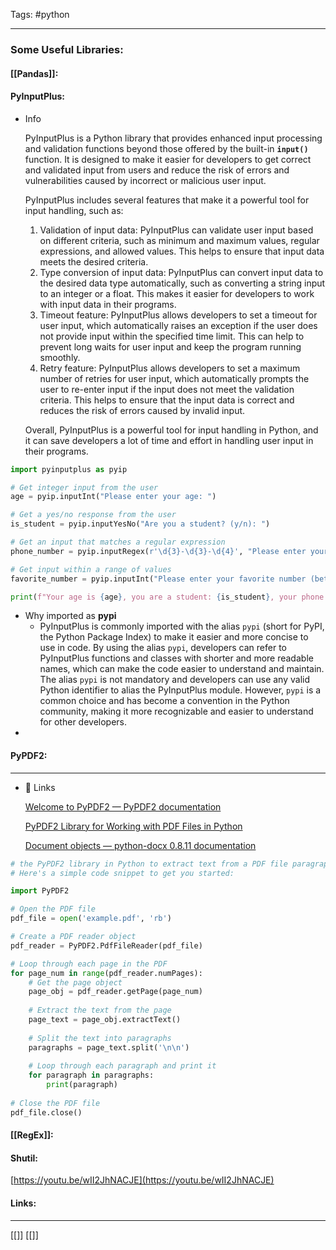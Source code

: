 
Tags: #python 

------------------------------------------


### Some Useful Libraries:
#### [[Pandas]]:
#### PyInputPlus:
- Info
    
    PyInputPlus is a Python library that provides enhanced input processing and validation functions beyond those offered by the built-in **`input()`** function. It is designed to make it easier for developers to get correct and validated input from users and reduce the risk of errors and vulnerabilities caused by incorrect or malicious user input.
    
    PyInputPlus includes several features that make it a powerful tool for input handling, such as:
    
    1. Validation of input data: PyInputPlus can validate user input based on different criteria, such as minimum and maximum values, regular expressions, and allowed values. This helps to ensure that input data meets the desired criteria.
    2. Type conversion of input data: PyInputPlus can convert input data to the desired data type automatically, such as converting a string input to an integer or a float. This makes it easier for developers to work with input data in their programs.
    3. Timeout feature: PyInputPlus allows developers to set a timeout for user input, which automatically raises an exception if the user does not provide input within the specified time limit. This can help to prevent long waits for user input and keep the program running smoothly.
    4. Retry feature: PyInputPlus allows developers to set a maximum number of retries for user input, which automatically prompts the user to re-enter input if the input does not meet the validation criteria. This helps to ensure that the input data is correct and reduces the risk of errors caused by invalid input.
    
    Overall, PyInputPlus is a powerful tool for input handling in Python, and it can save developers a lot of time and effort in handling user input in their programs.
    

```python
import pyinputplus as pyip

# Get integer input from the user
age = pyip.inputInt("Please enter your age: ")

# Get a yes/no response from the user
is_student = pyip.inputYesNo("Are you a student? (y/n): ")

# Get an input that matches a regular expression
phone_number = pyip.inputRegex(r'\d{3}-\d{3}-\d{4}', "Please enter your phone number (format: XXX-XXX-XXXX): ")

# Get input within a range of values
favorite_number = pyip.inputInt("Please enter your favorite number (between 1 and 100): ", min=1, max=100)

print(f"Your age is {age}, you are a student: {is_student}, your phone number is {phone_number}, and your favorite number is {favorite_number}.")
```

- Why imported as **pypi**
    - PyInputPlus is commonly imported with the alias `pypi` (short for PyPI, the Python Package Index) to make it easier and more concise to use in code. By using the alias `pypi`, developers can refer to PyInputPlus functions and classes with shorter and more readable names, which can make the code easier to understand and maintain. The alias `pypi` is not mandatory and developers can use any valid Python identifier to alias the PyInputPlus module. However, `pypi` is a common choice and has become a convention in the Python community, making it more recognizable and easier to understand for other developers.
-
#### PyPDF2: 
---
- 🔗 Links
    
    [Welcome to PyPDF2 — PyPDF2  documentation](https://pypdf2.readthedocs.io/en/3.0.0/)
    
    [PyPDF2 Library for Working with PDF Files in Python](https://www.analyticsvidhya.com/blog/2021/09/pypdf2-library-for-working-with-pdf-files-in-python/)
    
    [Document objects — python-docx 0.8.11 documentation](https://python-docx.readthedocs.io/en/latest/api/document.html)
    

```python
# the PyPDF2 library in Python to extract text from a PDF file paragraph-wise. 
# Here's a simple code snippet to get you started:

import PyPDF2

# Open the PDF file
pdf_file = open('example.pdf', 'rb')

# Create a PDF reader object
pdf_reader = PyPDF2.PdfFileReader(pdf_file)

# Loop through each page in the PDF
for page_num in range(pdf_reader.numPages):
    # Get the page object
    page_obj = pdf_reader.getPage(page_num)
    
    # Extract the text from the page
    page_text = page_obj.extractText()
    
    # Split the text into paragraphs
    paragraphs = page_text.split('\n\n')
    
    # Loop through each paragraph and print it
    for paragraph in paragraphs:
        print(paragraph)
    
# Close the PDF file
pdf_file.close()
```
#### [[RegEx]]:

#### Shutil:
[https://youtu.be/wII2JhNACJE](https://youtu.be/wII2JhNACJE)





#### Links:
---------------------

[[]]
[[]]